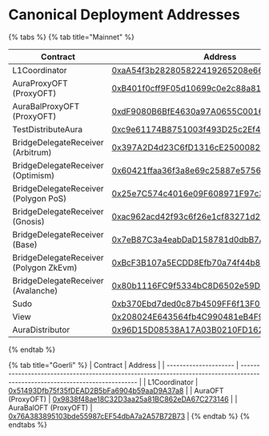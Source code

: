 # Canonical Deployment Addresses



{% tabs %}
{% tab title="Mainnet" %}


| Contract                               | Address                                                                                                               |
| -------------------------------------- | --------------------------------------------------------------------------------------------------------------------- |
| L1Coordinator                          | [0xaA54f3b282805822419265208e669d12372a3811](https://etherscan.io/address/0xaA54f3b282805822419265208e669d12372a3811) |
| AuraProxyOFT (ProxyOFT)                | [0xB401f0cff9F05d10699c0e2c88a81dD923c1FFFf](https://etherscan.io/address/0xB401f0cff9F05d10699c0e2c88a81dD923c1FFFf) |
| AuraBalProxyOFT (ProxyOFT)             | [0xdF9080B6BfE4630a97A0655C0016E0e9B43a7C68](https://etherscan.io/address/0xdF9080B6BfE4630a97A0655C0016E0e9B43a7C68) |
| TestDistributeAura                     | [0xc9e61174B8751003f493D25c2Ef49794aB6b1aC7](https://etherscan.io/address/0xc9e61174B8751003f493D25c2Ef49794aB6b1aC7) |
| BridgeDelegateReceiver (Arbitrum)      | [0x397A2D4d23C6fD1316cE25000820779006e80cD7](https://etherscan.io/address/0x397A2D4d23C6fD1316cE25000820779006e80cD7) |
| BridgeDelegateReceiver (Optimism)      | [0x60421ffaa36f3a8e69c25887e575689f52b055f7](https://etherscan.io/address/0x60421ffaa36f3a8e69c25887e575689f52b055f7) |
| BridgeDelegateReceiver (Polygon PoS)   | [0x25e7C574c4016e09F608971F97c3B09A6cf4F669](https://etherscan.io/address/0x25e7C574c4016e09F608971F97c3B09A6cf4F669) |
| BridgeDelegateReceiver (Gnosis)        | [0xac962acd42f93c6f26e1cf83271d2a53b208daa6](https://etherscan.io/address/0xac962acd42f93c6f26e1cf83271d2a53b208daa6) |
| BridgeDelegateReceiver (Base)          | [0x7eB87C3a4eabDaD158781d0dbB7Ab3589B9C2B4C](https://etherscan.io/address/0x7eB87C3a4eabDaD158781d0dbB7Ab3589B9C2B4C) |
| BridgeDelegateReceiver (Polygon ZkEvm) | [0xBcF3B107a5ECDD8Efb70a74f44b827a1F7108c48](https://etherscan.io/address/0xBcF3B107a5ECDD8Efb70a74f44b827a1F7108c48) |
| BridgeDelegateReceiver (Avalanche)     | [0x80b1116FC9f5334bC8D6502e59DC4c42Ce98aB8D](https://etherscan.io/address/0x80b1116FC9f5334bC8D6502e59DC4c42Ce98aB8D) |
| Sudo                                   | [0xb370Ebd7ded0c87b4509FF6f13F07B7F1693Bf46](https://etherscan.io/address/0xb370Ebd7ded0c87b4509FF6f13F07B7F1693Bf46) |
| View                                   | [0x208024E643564fb4C990481eB4F9ec1957f64c11](https://etherscan.io/address/0x208024E643564fb4C990481eB4F9ec1957f64c11) |
| AuraDistributor                        | [0x96D15D08538A17A03B0210FD1626D5f42bdba9a4](https://etherscan.io/address/0x96D15D08538A17A03B0210FD1626D5f42bdba9a4) |


{% endtab %}

{% tab title="Goerli" %}
| Contract              | Address                                                                                                                      |
| --------------------- | ---------------------------------------------------------------------------------------------------------------------------- |
| L1Coordinator         | [0x51493Dfb75f35fDEAD2B5bFa6904b59aaD9A37a8](https://goerli.etherscan.io/address/0x51493Dfb75f35fDEAD2B5bFa6904b59aaD9A37a8) |
| AuraOFT (ProxyOFT)    | [0x9838f48ae18C32D3aa25a81BC862eDA67C273146](https://goerli.etherscan.io/address/0x9838f48ae18C32D3aa25a81BC862eDA67C273146) |
| AuraBalOFT (ProxyOFT) | [0x76A383895103bde55987cEF54dbA7a2A57B72B73](https://goerli.etherscan.io/address/0x76A383895103bde55987cEF54dbA7a2A57B72B73) |
{% endtab %}
{% endtabs %}

